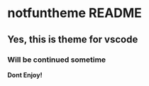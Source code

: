 # notfuntheme README

## Yes, this is theme for vscode 

### Will be continued sometime

**Dont Enjoy!**
